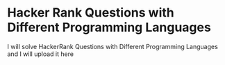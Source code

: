 # Hacker Rank Questions with Different Programming Languages
I will solve HackerRank Questions with Different Programming Languages and I will upload it here 
